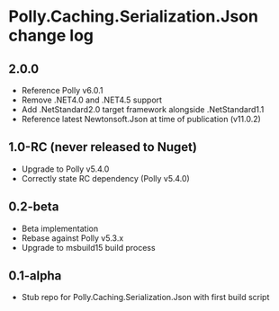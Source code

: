 # Polly.Caching.Serialization.Json change log

## 2.0.0

- Reference Polly v6.0.1
- Remove .NET4.0 and .NET4.5 support
- Add .NetStandard2.0 target framework alongside .NetStandard1.1
- Reference latest Newtonsoft.Json at time of publication (v11.0.2)

## 1.0-RC (never released to Nuget)

- Upgrade to Polly v5.4.0
- Correctly state RC dependency (Polly v5.4.0)

## 0.2-beta

- Beta implementation
- Rebase against Polly v5.3.x
- Upgrade to msbuild15 build process 

## 0.1-alpha

- Stub repo for Polly.Caching.Serialization.Json with first build script
